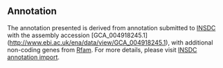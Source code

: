 
Annotation
----------

The annotation presented is derived from annotation submitted to
[INSDC](http://www.insdc.org) with the assembly accession [GCA\_004918245.1]
(http://www.ebi.ac.uk/ena/data/view/GCA_004918245.1),
with additional non-coding genes from
[Rfam](http://rfam.xfam.org/). For more details, please visit [INSDC
annotation import](http://ensemblgenomes.org/info/data/insdc_annotation).
